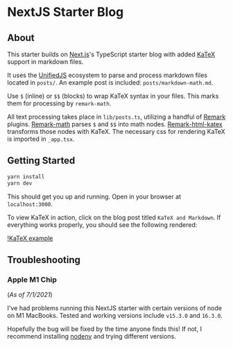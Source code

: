 # NextJS Starter Blog

## About

This starter builds on [Next.js](https://nextjs.org/learn/basics/create-nextjs-app?utm_source=next-site&utm_medium=nav-cta&utm_campaign=next-website)'s TypeScript starter blog with added [KaTeX](https://github.com/KaTeX/KaTeX) support in markdown files.

It uses the [UnifiedJS](https://unifiedjs.com) ecosystem to parse and process markdown files located in `posts/`. An example post is included: `posts/markdown-math.md`.

Use `$` (inline) or `$$` (blocks) to wrap KaTeX syntax in your files. This marks them for processing by `remark-math`.

All text processing takes place in `lib/posts.ts`, utilizing a handful of [Remark](https://remark.js.org) plugins. [Remark-math](https://github.com/remarkjs/remark-math) parses `$` and `$$` into math nodes. [Remark-html-katex](https://github.com/remarkjs/remark-math/tree/main/packages/remark-html-katex) transforms those nodes with KaTeX. The necessary css for rendering KaTeX is imported in `_app.tsx`.

## Getting Started

```sh
yarn install
yarn dev
```

This should get you up and running. Open in your browser at `localhost:3000`.

To view KaTeX in action, click on the blog post titled `KaTeX and Markdown`. If everything works properly, you should see the following rendered:

[!KaTeX example](katex-example.png)

## Troubleshooting

### Apple M1 Chip

(_As of 7/1/2021_)

I've had problems running this NextJS starter with certain versions of node on M1 MacBooks. Tested and working versions include `v15.3.0` and `16.3.0`.

Hopefully the bug will be fixed by the time anyone finds this! If not, I recommend installing [nodenv](https://github.com/nodenv/nodenv) and trying different versions.
